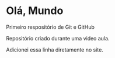 # Olá, Mundo
 Primeiro respositório de Git e GitHub

 Repositório criado durante uma video aula.

 Adicionei essa linha diretamente no site.
